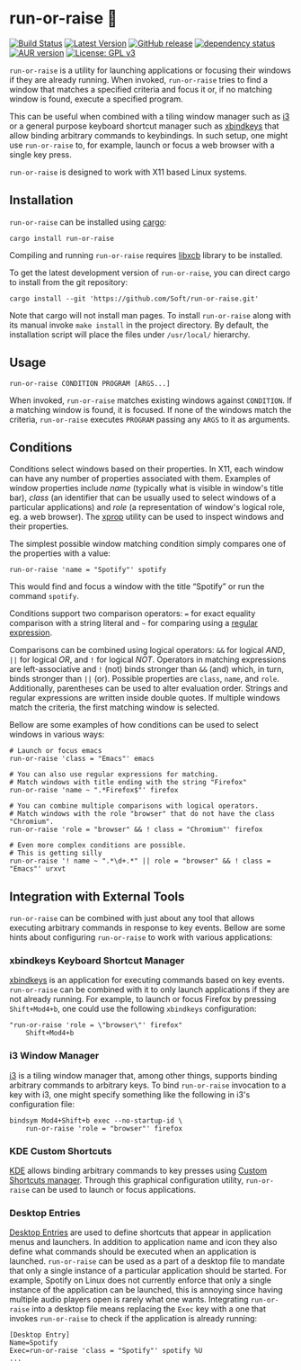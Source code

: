 # run-or-raise 🏃‍

[![Build Status](https://travis-ci.org/Soft/run-or-raise.svg?branch=master)](https://travis-ci.org/Soft/run-or-raise)
[![Latest Version](https://img.shields.io/crates/v/run-or-raise.svg)](https://crates.io/crates/run-or-raise)
[![GitHub release](https://img.shields.io/github/release/Soft/run-or-raise.svg)](https://github.com/Soft/run-or-raise/releases)
[![dependency status](https://deps.rs/repo/github/soft/run-or-raise/status.svg)](https://deps.rs/repo/github/soft/run-or-raise)
[![AUR version](https://img.shields.io/aur/version/run-or-raise.svg)](https://aur.archlinux.org/packages/run-or-raise/)
[![License: GPL v3](https://img.shields.io/badge/License-GPL%20v3-blue.svg)](https://www.gnu.org/licenses/gpl-3.0)

`run-or-raise` is a utility for launching applications or focusing their windows
if they are already running. When invoked, `run-or-raise` tries to find a window
that matches a specified criteria and focus it or, if no matching window is
found, execute a specified program.

This can be useful when combined with a tiling window manager such as
[i3](https://i3wm.org) or a general purpose keyboard shortcut manager such as
[xbindkeys](http://www.nongnu.org/xbindkeys/) that allow binding arbitrary
commands to keybindings. In such setup, one might use `run-or-raise` to, for
example, launch or focus a web browser with a single key press.

`run-or-raise` is designed to work with X11 based Linux systems.

## Installation

`run-or-raise` can be installed using
[cargo](https://doc.rust-lang.org/cargo/index.html):

``` shell
cargo install run-or-raise
```

Compiling and running `run-or-raise` requires [libxcb](https://xcb.freedesktop.org)
library to be installed.

To get the latest development version of `run-or-raise`, you can direct cargo to
install from the git repository:

``` shell
cargo install --git 'https://github.com/Soft/run-or-raise.git'
```

Note that cargo will not install man pages. To install `run-or-raise` along with
its manual invoke `make install` in the project directory. By default, the
installation script will place the files under `/usr/local/` hierarchy.

## Usage

``` text
run-or-raise CONDITION PROGRAM [ARGS...]
```

When invoked, `run-or-raise` matches existing windows against `CONDITION`. If a
matching window is found, it is focused. If none of the windows match the
criteria, `run-or-raise` executes `PROGRAM` passing any `ARGS` to it as
arguments.

## Conditions

Conditions select windows based on their properties. In X11, each window can
have any number of properties associated with them. Examples of window
properties include *name* (typically what is visible in window's title bar),
*class* (an identifier that can be usually used to select windows of a
particular applications) and *role* (a representation of window's logical role,
eg. a web browser). The [xprop](https://www.x.org/releases/X11R7.5/doc/man/man1/xprop.1.html)
utility can be used to inspect windows and their properties.

The simplest possible window matching condition simply compares one of the
properties with a value:

``` shell
run-or-raise 'name = "Spotify"' spotify
```

This would find and focus a window with the title “Spotify” or run the command
`spotify`.

Conditions support two comparison operators: `=` for exact equality comparison
with a string literal and `~` for comparing using a [regular
expression](https://en.wikipedia.org/wiki/Regular_expression).

Comparisons can be combined using logical operators: `&&` for logical *AND*,
`||` for logical *OR*, and `!` for logical *NOT*. Operators in matching
expressions are left-associative and `!` (not) binds stronger than `&&` (and)
which, in turn, binds stronger than `||` (or). Possible properties are `class`,
`name`, and `role`. Additionally, parentheses can be used to alter evaluation
order. Strings and regular expressions are written inside double quotes. If
multiple windows match the criteria, the first matching window is selected.

Bellow are some examples of how conditions can be used to select windows in
various ways:

``` shell
# Launch or focus emacs
run-or-raise 'class = "Emacs"' emacs

# You can also use regular expressions for matching.
# Match windows with title ending with the string "Firefox"
run-or-raise 'name ~ ".*Firefox$"' firefox

# You can combine multiple comparisons with logical operators.
# Match windows with the role "browser" that do not have the class "Chromium".
run-or-raise 'role = "browser" && ! class = "Chromium"' firefox

# Even more complex conditions are possible.
# This is getting silly
run-or-raise '! name ~ ".*\d+.*" || role = "browser" && ! class = "Emacs"' urxvt
```

## Integration with External Tools

`run-or-raise` can be combined with just about any tool that allows executing
arbitrary commands in response to key events. Bellow are some hints about
configuring `run-or-raise` to work with various applications:

### xbindkeys Keyboard Shortcut Manager

[xbindkeys](http://www.nongnu.org/xbindkeys/) is an application for executing
commands based on key events. `run-or-raise` can be combined with it to only
launch applications if they are not already running. For example, to launch or
focus Firefox by pressing `Shift+Mod4+b`, one could use the following
`xbindkeys` configuration:

``` shell
"run-or-raise 'role = \"browser\"' firefox"
	Shift+Mod4+b
```

### i3 Window Manager

[i3](https://i3wm.org) is a tiling window manager that, among other things,
supports binding arbitrary commands to arbitrary keys. To bind `run-or-raise`
invocation to a key with i3, one might specify something like the following in
i3's configuration file:

``` shell
bindsym Mod4+Shift+b exec --no-startup-id \
	run-or-raise 'role = "browser"' firefox
```

### KDE Custom Shortcuts

[KDE](https://www.kde.org) allows binding arbitrary commands to key presses
using [Custom Shortcuts manager](https://docs.kde.org/trunk5/en/kde-workspace/kcontrol/khotkeys/index.html#intro).
Through this graphical configuration utility, `run-or-raise` can be used to
launch or focus applications.

### Desktop Entries

[Desktop Entries](https://developer.gnome.org/integration-guide/stable/desktop-files.html.en)
are used to define shortcuts that appear in application menus and launchers. In
addition to application name and icon they also define what commands should be
executed when an application is launched. `run-or-raise` can be used as a part
of a desktop file to mandate that only a single instance of a particular
application should be started. For example, Spotify on Linux does not currently
enforce that only a single instance of the application can be launched, this is
annoying since having multiple audio players open is rarely what one wants.
Integrating `run-or-raise` into a desktop file means replacing the `Exec` key
with a one that invokes `run-or-raise` to check if the application is already
running:

``` desktop
[Desktop Entry]
Name=Spotify
Exec=run-or-raise 'class = "Spotify"' spotify %U
...
```

